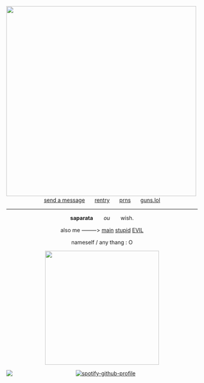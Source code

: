 <div align="center">


  <a href="https://x.com/9xmy153816/status/1948650359234109916/photo"><img src="https://i.postimg.cc/MKJFCbV8/Untitled61-20250902195903.png" width="500" height="auto" align="left"></img></a>

[send a message](https://seildirect.atabook.org/)ㅤㅤ[rentry](https://rentry.co/SAPARATAH)ㅤㅤ[prns](https://en.pronouns.page/@directory)ㅤㅤ[guns.lol](https://guns.lol/seildirectory)

---
**saparata**  *ou*  wish.

 also me ⸻> [main](https://github.com/seildirector) [stupid](https://github.com/coullahan) [EVIL](https://github.com/nezoshokii)

nameself / any thang : O
<p align="center">
    <img width="300" src="" alt="">


</p>


[![spotify-github-profile](https://spotify-github-profile.kittinanx.com/api/view?uid=kwmho0p2lbotdgf6hwhi8nt3f&cover_image=true&theme=natemoo-re&show_offline=false&background_color=121212&interchange=false&bar_color=4d4d4d&bar_color_cover=false)](https://spotify-github-profile.kittinanx.com/api/view?uid=kwmho0p2lbotdgf6hwhi8nt3f&redirect=true)
<img src="https://komarev.com/ghpvc/?username=2-time&label= ISLAND2 &color=DFC081&style=water" align="left"> 
